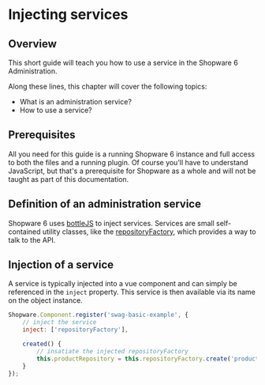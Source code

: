 # Injecting services

## Overview

This short guide will teach you how to use a service in the Shopware 6 Administration.

Along these lines, this chapter will cover the following topics:

* What is an administration service?
* How to use a service?

## Prerequisites

All you need for this guide is a running Shopware 6 instance and full access to both the files and a running plugin.
Of course you'll have to understand JavaScript, but that's a prerequisite for Shopware as a whole and will not be taught as part of this documentation.

## Definition of an administration service

Shopware 6 uses [bottleJS](https://github.com/young-steveo/bottlejs) to inject services.
Services are small self-contained utility classes, like the [repositoryFactory](https://github.com/shopware/platform/blob/v6.3.4.1/src/Administration/Resources/app/administration/src/core/data-new/repository-factory.data.js), which provides a way to talk to the API.

## Injection of a service

A service is typically injected into a vue component and can simply be referenced in the `inject` property.
This service is then available via its name on the object instance.

```javascript
Shopware.Component.register('swag-basic-example', {
    // inject the service
    inject: ['repositoryFactory'],

    created() {
        // insatiate the injected repositoryFactory 
        this.productRepository = this.repositoryFactory.create('product')
    }
});
```